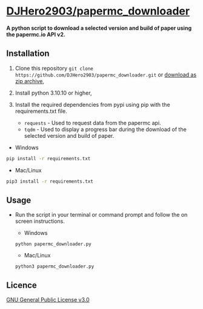 # [DJHero2903/papermc_downloader](https://github.com/DJHero2903/papermc_downloader) 
**A python script to download a selected version and build of paper using the papermc.io API v2.**


## Installation

1. Clone this repository `git clone https://github.com/DJHero2903/papermc_downloader.git` or [download as zip archive](https://github.com/DJHero2903/papermc_downloader/archive/refs/heads/main.zip),


2. Install python 3.10.10 or higher,

3. Install the required dependencies from pypi using pip with the requirements.txt file.
    - `requests` - Used to request data from the papermc api.
    - `tqdm` - Used to display a progress bar during the download of the selected version and build of paper.

- Windows
```bash
pip install -r requirements.txt
```
- Mac/Linux
```bash
pip3 install -r requirements.txt
```
## Usage
- Run the script in your terminal or command prompt and follow the on screen instructions.

    - Windows
    ```
    python papermc_downloader.py
    ```
    
    - Mac/Linux
    ```
    python3 papermc_downloader.py
    ```
## Licence
[GNU General Public License v3.0](https://github.com/DJHero2903/papermc_downloader/blob/main/LICENSE)